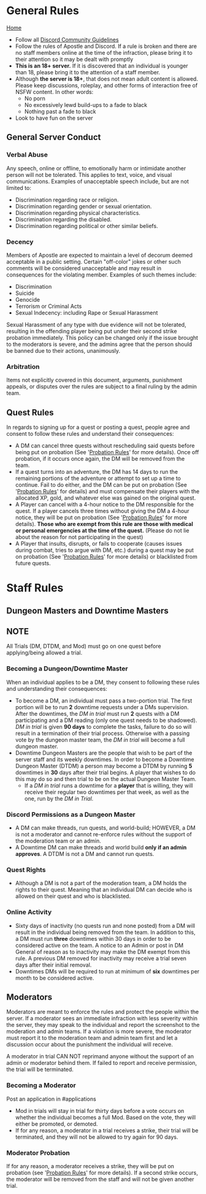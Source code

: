 # General Rules
[Home](../11%20General/11.01%20Server%20Introduction.md)

- Follow all [Discord Community Guidelines](https://discord.com/guidelines)
- Follow the rules of Apostle and Discord. If a rule is broken and there are no staff members online at the time of the infraction, please bring it to their attention so it may be dealt with promptly
- **This is an 18+ server.** If it is discovered that an individual is younger than 18, please bring it to the attention of a staff member.
- Although **the server is 18+**, that does not mean adult content is allowed. Please keep discussions, roleplay, and other forms of interaction free of NSFW content. In other words:
    - No porn 
    - No excessively lewd build-ups to a fade to black
    - Nothing past a fade to black
- Look to have fun on the server

## General Server Conduct
### Verbal Abuse
Any speech, online or offline, to emotionally harm or intimidate another person will not be tolerated. This applies to text, voice, and visual communications. Examples of unacceptable speech include, but are not limited to: 
- Discrimination regarding race or religion. 
- Discrimination regarding gender or sexual orientation. 
- Discrimination regarding physical characteristics. 
- Discrimination regarding the disabled. 
- Discrimination regarding political or other similar beliefs.

### Decency
Members of Apostle are expected to maintain a level of decorum deemed acceptable in a public setting. Certain "off-color" jokes or other such comments will be considered unacceptable and may result in consequences for the violating member. Examples of such themes include: 
- Discrimination 
- Suicide 
- Genocide 
- Terrorism or Criminal Acts 
- Sexual Indecency: including Rape or Sexual Harassment

Sexual Harassment of any type with due evidence will not be tolerated, resulting in the offending player being put under their second strike probation immediately. This policy can be changed only if the issue brought to the moderators is severe, and the admins agree that the person should be banned due to their actions, unanimously.

### Arbitration
Items not explicitly covered in this document, arguments, punishment appeals, or disputes over the rules are subject to a final ruling by the admin team.

## Quest Rules
In regards to signing up for a quest or posting a quest, people agree and consent to follow these rules and understand their consequences:
- A DM can cancel three quests without rescheduling said quests before being put on probation (See '[Probation Rules](11.04%20Probation%20Rules.md)' for more details). Once off probation, if it occurs once again, the DM will be removed from the team. 
- If a quest turns into an adventure, the DM has 14 days to run the remaining portions of the adventure or attempt to set up a time to continue. Fail to do either, and the DM can be put on probation (See '[Probation Rules](11.04%20Probation%20Rules.md)' for details) and must compensate their players with the allocated XP, gold, and whatever else was gained on the original quest. 
- A Player can cancel with a 4-hour notice to the DM responsible for the quest. If a player cancels three times without giving the DM a 4-hour notice, they will be put on probation (See '[Probation Rules](11.04%20Probation%20Rules.md)' for more details). **Those who are exempt from this rule are those with medical or personal emergencies at the time of the quest.** (Please do not lie about the reason for not participating in the quest)
- A Player that insults, disrupts, or fails to cooperate (causes issues during combat, tries to argue with DM, etc.) during a quest may be put on probation (See '[Probation Rules](11.04%20Probation%20Rules.md)' for more details) or blacklisted from future quests. 

# Staff Rules
## Dungeon Masters and Downtime Masters

## NOTE
All Trials (DM, DTDM, and Mod) must go on one quest before applying/being allowed a trial.

### Becoming a Dungeon/Downtime Master
When an individual applies to be a DM, they consent to following these rules and understanding their consequences:
- To become a DM, an individual must pass a two-portion trial. The first portion will be to run **2** downtime requests under a DMs supervision. After the downtimes, the *DM in trial* must run **2** quests with a DM participating and a DM reading (only one quest needs to be shadowed). *DM in trial* is given **90 days** to complete the tasks, failure to do so will result in a termination of their trial process. Otherwise with a passing vote by the dungeon master team, the *DM in trial* will become a full dungeon master.
- Downtime Dungeon Masters are the people that wish to be part of the server staff and its weekly downtimes. In order to become a Downtime Dungeon Master (DTDM) a person may become a DTDM by running **5** downtimes in **30** days after their trial begins. A player that wishes to do this may do so and then trial to be on the actual Dungeon Master Team.
    - If a *DM in trial* runs a downtime for a **player** that is willing, they will receive their regular two downtimes per that week, as well as the one, run by the *DM in Trial*.

### Discord Permissions as a Dungeon Master
- A DM can make threads, run quests, and world-build; HOWEVER, a DM is not a moderator and cannot re-enforce rules without the support of the moderation team or an admin.
- A Downtime DM can make threads and world build **only if an admin approves**. A DTDM is not a DM and cannot run quests. 

### Quest Rights
- Although a DM is not a part of the moderation team, a DM holds the rights to their quest. Meaning that an individual DM can decide who is allowed on their quest and who is blacklisted. 

### Online Activity
- Sixty days of inactivity (no quests run and none posted) from a DM will result in the individual being removed from the team. In addition to this, a DM must run **three** downtimes within 30 days in order to be considered active on the team. A notice to an Admin or post in DM General of reason as to inactivity may make the DM exempt from this rule. A previous DM removed for inactivity may receive a trial seven days after their initial removal.
- Downtimes DMs will be required to run at minimum of **six** downtimes per month to be considered active.  

## Moderators
Moderators are meant to enforce the rules and protect the people within the server. If a moderator sees an immediate infraction with less severity within the server, they may speak to the individual and report the screenshot to the moderation and admin teams. If a violation is more severe, the moderator must report it to the moderation team and admin team first and let a discussion occur about the punishment the individual will receive. 

A moderator in trial CAN NOT reprimand anyone without the support of an admin or moderator behind them. If failed to report and receive permission, the trial will be terminated.

### Becoming a Moderator
Post an application in #applications
- Mod in trials will stay in trial for thirty days before a vote occurs on whether the individual becomes a full Mod. Based on the vote, they will either be promoted, or demoted.
- If for any reason, a moderator in a trial receives a strike, their trial will be terminated, and they will not be allowed to try again for 90 days. 

### Moderator Probation
If for any reason, a moderator receives a strike, they will be put on probation (see '[Probation Rules](11.04%20Probation%20Rules.md)' for more details). If a second strike occurs, the moderator will be removed from the staff and will not be given another trial. 
